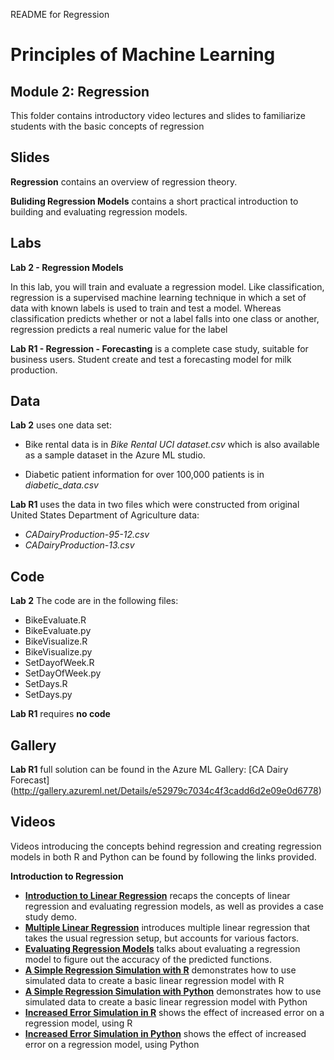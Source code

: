 README for Regression
# Principles of Machine Learning 
## Module 2: Regression

This folder contains introductory video lectures and slides to familiarize students with the basic concepts of regression 

## Slides  

**Regression** contains an overview of regression theory.    

**Buliding Regression Models** contains a short practical introduction to building and evaluating regression models. 

## Labs

**Lab 2 - Regression Models** 

In this lab, you will train and evaluate a regression model. Like classification, regression is a supervised
machine learning technique in which a set of data with known labels is used to train and test a model.
Whereas classification predicts whether or not a label falls into one class or another, regression predicts
a real numeric value for the label

**Lab R1 - Regression - Forecasting** is a complete case study, suitable for business users. Student create and test a forecasting model for milk production.

## Data

**Lab 2** uses one data set:

- Bike rental data is in *Bike Rental UCI dataset.csv* which is also available as a sample dataset in the Azure ML studio.

- Diabetic patient information for over 100,000 patients is in *diabetic_data.csv*

**Lab R1** uses the data in two files which were constructed from original United States Department of Agriculture data:
- *CADairyProduction-95-12.csv*
- *CADairyProduction-13.csv*

## Code

**Lab 2** The code are in the following files:

- BikeEvaluate.R
- BikeEvaluate.py
- BikeVisualize.R
- BikeVisualize.py
- SetDayofWeek.R
- SetDayOfWeek.py
- SetDays.R
- SetDays.py

**Lab R1** requires **no code**

## Gallery

**Lab R1** full solution can be found in the Azure ML Gallery:
[CA Dairy Forecast] (http://gallery.azureml.net/Details/e52979c7034c4f3cadd6d2e09e0d6778)

## Videos  

Videos introducing the concepts behind regression and creating regression models in both R and Python can be found by following the links provided. 

**Introduction to Regression**

- **[Introduction to Linear Regression](https://youtu.be/VLEuvTFwSjE)** recaps the concepts of linear regression and evaluating regression models, as well as provides a case study demo.
- **[Multiple Linear Regression](https://youtu.be/W-Cy7DqM7rk)** introduces multiple linear regression that takes the usual regression setup, but accounts for various factors. 
- **[Evaluating Regression Models](https://youtu.be/k-KZ6UdYf44)** talks about evaluating a regression model to figure out the accuracy of the predicted functions. 
- **[A Simple Regression Simulation with R](https://youtu.be/w_N4RQRJyF4)** demonstrates how to use simulated data to create a basic linear regression model with R
- **[A Simple Regression Simulation with Python](https://youtu.be/XSaU1sHzVdU)** demonstrates how to use simulated data to create a basic linear regression model with Python
- **[Increased Error Simulation in R](https://youtu.be/8nIxlYvdCWw)** shows the effect of increased error on a regression model, using R 
- **[Increased Error Simulation in Python](https://youtu.be/9V9AxseRGw4)** shows the effect of increased error on a regression model, using Python 





